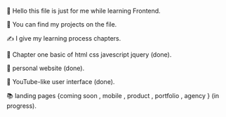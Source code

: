👋 Hello this file is just for me while learning Frontend.

📓 You can find my projects on the file.

✍️ I give my learning process chapters.

📖 Chapter one basic of html css javescript jquery (done).

📝 personal website (done).

📝 YouTube-like user interface (done).

📚 landing pages {coming soon , mobile , product , portfolio , agency } (in progress).
